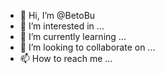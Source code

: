 - 👋 Hi, I’m @BetoBu
- 👀 I’m interested in ...
- 🌱 I’m currently learning ...
- 💞️ I’m looking to collaborate on ...
- 📫 How to reach me ...

<!---
BetoBu/BetoBu is a ✨ special ✨ repository because its `README.md` (this file) appears on your GitHub profile.
You can click the Preview link to take a look at your changes.
--->
